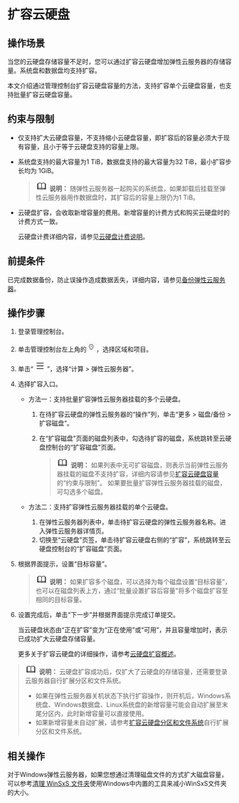 # 扩容云硬盘<a name="ecs_03_0305"></a>

## 操作场景<a name="section127252030132218"></a>

当您的云硬盘存储容量不足时，您可以通过扩容云硬盘增加弹性云服务器的存储容量。系统盘和数据盘均支持扩容。

本文介绍通过管理控制台扩容云硬盘容量的方法，支持扩容单个云硬盘容量，也支持批量扩容云硬盘容量。

## 约束与限制<a name="section1798882518376"></a>

-   仅支持扩大云硬盘容量，不支持缩小云硬盘容量，即扩容后的容量必须大于现有容量，且小于等于云硬盘支持的容量上限。
-   系统盘支持的最大容量为1 TiB，数据盘支持的最大容量为32 TiB，最小扩容步长均为 1GiB。

    >![](public_sys-resources/icon-note.gif) **说明：** 
    >随弹性云服务器一起购买的系统盘，如果卸载后挂载至弹性云服务器用作数据盘时，其扩容后的容量上限仍为1 TiB。

-   云硬盘扩容，会收取新增容量的费用。新增容量的计费方式和购买云硬盘时的计费方式一致。

    云硬盘计费详细内容，请参见[云硬盘计费说明](https://support.huaweicloud.com/productdesc-evs/evs_01_0124.html)。

## 前提条件<a name="section850573110172"></a>

已完成数据备份，防止误操作造成数据丢失，详细内容，请参见[备份弹性云服务器](备份弹性云服务器.md)。

## 操作步骤<a name="section21131470483"></a>

1.  登录管理控制台。
2.  单击管理控制台左上角的![](figures/icon-region.png)，选择区域和项目。
3.  单击“![](figures/service-list-20.jpg)”，选择“计算 \> 弹性云服务器”。
4.  选择扩容入口。
    -   方法一：支持批量扩容弹性云服务器挂载的多个云硬盘。
        1.  在待扩容云硬盘的弹性云服务器的“操作”列，单击“更多 \> 磁盘/备份 \> 扩容磁盘”。
        2.  在“扩容磁盘”页面的磁盘列表中，勾选待扩容的磁盘，系统跳转至云硬盘控制台的“扩容磁盘”页面。

            >![](public_sys-resources/icon-note.gif) **说明：** 
            >如果列表中无可扩容磁盘，则表示当前弹性云服务器挂载的磁盘不支持扩容，详细内容请参见[扩容云硬盘容量](https://support.huaweicloud.com/usermanual-evs/evs_01_0007.html)的“约束与限制”。
            >如果要批量扩容弹性云服务器挂载的磁盘，可勾选多个磁盘。

    -   方法二：支持扩容弹性云服务器挂载的单个云硬盘。
        1.  在弹性云服务器列表中，单击待扩容云硬盘的弹性云服务器名称。进入弹性云服务器详情页。
        2.  切换至“云硬盘”页签，单击待扩容云硬盘右侧的“扩容”，系统跳转至云硬盘控制台的“扩容磁盘”页面。

5.  根据界面提示，设置“目标容量”。

    >![](public_sys-resources/icon-note.gif) **说明：** 
    >如果扩容多个磁盘，可以选择为每个磁盘设置“目标容量”，也可以在磁盘列表上方，通过“批量设置扩容后容量”将多个磁盘扩容至相同的目标容量。

6.  设置完成后，单击“下一步”并根据界面提示完成订单提交。

    当云硬盘状态由“正在扩容”变为“正在使用”或“可用”，并且容量增加时，表示已成功扩大云硬盘存储容量。

    更多关于扩容云硬盘的详细操作，请参考[云硬盘扩容概述](https://support.huaweicloud.com/usermanual-evs/evs_01_0006.html)。

>![](public_sys-resources/icon-note.gif) **说明：** 
>云硬盘扩容成功后，仅扩大了云硬盘的存储容量，还需要登录云服务器自行扩展分区和文件系统。
>-   如果在弹性云服务器关机状态下执行扩容操作，则开机后，Windows系统盘、Windows数据盘、Linux系统盘的新增容量可能会自动扩展至末尾分区内，此时新增容量可以直接使用。
>-   如果新增容量未自动扩展，请参考[扩容云硬盘分区和文件系统](https://support.huaweicloud.com/usermanual-evs/evs_01_0094.html)自行扩展分区和文件系统。

## 相关操作<a name="section10341143010267"></a>

对于Windows弹性云服务器，如果您想通过清理磁盘文件的方式扩大磁盘容量，可以参考[清理 WinSxS 文件夹](https://docs.microsoft.com/zh-cn/windows-hardware/manufacture/desktop/clean-up-the-winsxs-folder)使用Windows中内置的工具来减小WinSxS文件夹的大小。

